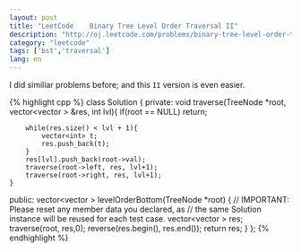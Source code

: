 ```yaml
---
layout: post
title: "LeetCode    Binary Tree Level Order Traversal II"
description: "http://oj.leetcode.com/problems/binary-tree-level-order-traversal-ii/"
category: "leetcode"
tags: ['bst','traversal']
lang: en
---
```



I did similiar problems before; and this `II` version is even easier.

{% highlight cpp %}
class Solution {
private:
    void traverse(TreeNode *root, vector<vector<int> > &res, int lvl){
        if(root == NULL) return;
        
        while(res.size() < lvl + 1){
            vector<int> t;
            res.push_back(t);
        }
        res[lvl].push_back(root->val);
        traverse(root->left, res, lvl+1);
        traverse(root->right, res, lvl+1);
    }
public:
    vector<vector<int> > levelOrderBottom(TreeNode *root) {
        // IMPORTANT: Please reset any member data you declared, as
        // the same Solution instance will be reused for each test case.
        vector<vector<int> > res;
        traverse(root, res,0);
        reverse(res.begin(), res.end());
        return res;
    }
};
{% endhighlight %}

